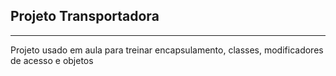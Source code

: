 ## Projeto Transportadora

---
Projeto usado em aula para treinar encapsulamento, classes, modificadores de acesso e objetos 